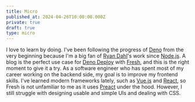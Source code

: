 ```yaml
---
title: Micro
published_at: 2024-04-26T10:00:00.000Z
private: true
draft: true
type: micro
---
```


I love to learn by doing. I've been following the progress of [Deno](https://deno.com/) from the very beginning because I'm a big fan of [Ryan Dahl](https://tinyclouds.org/)'s work since [Node.js](https://nodejs.org/). A blog is the perfect use case for [Deno Deploy](https://deno.com/deploy) with [Fresh](https://fresh.deno.dev/), and this is the right moment to give it a try. As a software engineer who has spent most of my career working on the backend side, my goal is to improve my frontend skills. I've learned modern frameworks lately, such as [Vue.js](https://vuejs.org/) and [React](https://react.dev/), so Fresh is not unfamiliar to me as it uses [Preact](https://preactjs.com/) under the hood. However, I still struggle with designing usable and simple UIs and dealing with CSS.
